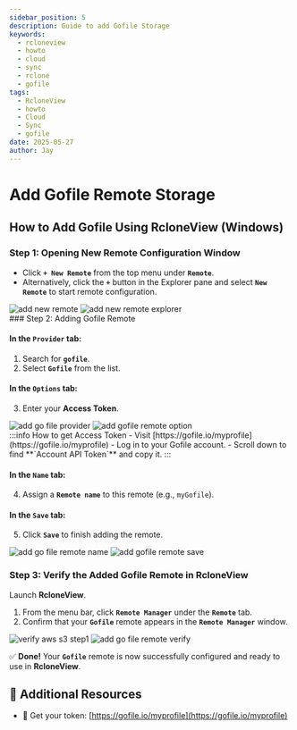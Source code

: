 ```yaml
---
sidebar_position: 5
description: Guide to add Gofile Storage
keywords:
  - rcloneview
  - howto
  - cloud
  - sync
  - rclone
  - gofile
tags:
  - RcloneView
  - howto
  - Cloud
  - Sync
  - gofile
date: 2025-05-27
author: Jay
---
```

# Add Gofile Remote Storage

## How to Add Gofile Using RcloneView (Windows)


### Step 1: Opening New Remote Configuration Window

- Click **`+ New Remote`** from the top menu under **`Remote`**.
- Alternatively, click the **`+`** button in the Explorer pane and select **`New Remote`** to start remote configuration.

<div class="img-grid-2">
<img src="/support/images/en/howto/remote-storage-connection-settings/add-new-remote.png" alt="add new remote" class="img-medium img-center" />
<img src="/support/images/en/howto/remote-storage-connection-settings/add-new-remote-explorer.png" alt="add new remote explorer" class="img-medium img-center" />
</div>
### Step 2: Adding Gofile Remote

#### In the **`Provider`** tab:

1. Search for **`gofile`**.
2. Select **`Gofile`** from the list.

#### In the **`Options`** tab:

3. Enter your **Access Token**.

<div class="img-grid-2">
<img src="/support/images/en/howto/remote-storage-connection-settings/add-gofile-remote-provider.png" alt="add go file provider" class="img-medium img-center" />
<img src="/support/images/en/howto/remote-storage-connection-settings/add-gofile-remote-option.png" alt="add gofile remote option" class="img-medium img-center" />
</div>
:::info How to get Access Token
 - Visit [https://gofile.io/myprofile](https://gofile.io/myprofile)
 - Log in to your Gofile account.
- Scroll down to find **`Account API Token`** and copy it.
:::

#### In the **`Name`** tab:

4. Assign a **`Remote name`** to this remote (e.g., `myGofile`).

#### In the **`Save`** tab:

5. Click **`Save`** to finish adding the remote.

<div class="img-grid-2">
<img src="/support/images/en/howto/remote-storage-connection-settings/add-gofile-remote-name.png" alt="add go file remote name" class="img-medium img-center" />
<img src="/support/images/en/howto/remote-storage-connection-settings/add-gofile-remote-save.png" alt="add gofile remote save" class="img-medium img-center" />
</div>


### Step 3: Verify the Added Gofile Remote in RcloneView

Launch **RcloneView**.

1. From the menu bar, click **`Remote Manager`** under the **`Remote`** tab.
2. Confirm that your **`Gofile`** remote appears in the **`Remote Manager`** window.

<div class="img-grid-2">
<img src="/support/images/en/howto/Remote Storage Connection Settings/Connect using CLI/add-icloud-verify-step1.png" alt="verify aws s3 step1" class="img-medium img-center" />
<img src="/support/images/en/howto/remote-storage-connection-settings/add-gofile-remote-verify.png" alt="add go file remote verify" class="img-medium img-center" />
</div>


✅ **Done!** Your **`Gofile`** remote is now successfully configured and ready to use in **RcloneView**.


## 🔗 Additional Resources

- 🔐 Get your token: [https://gofile.io/myprofile](https://gofile.io/myprofile)
